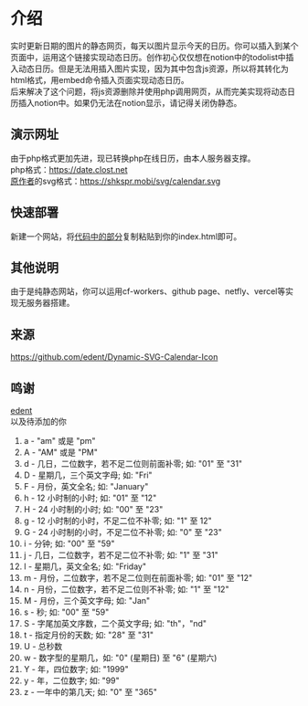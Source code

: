 # 介绍
实时更新日期的图片的静态网页，每天以图片显示今天的日历。你可以插入到某个页面中，运用这个链接实现动态日历。创作初心仅仅想在notion中的todolist中插入动态日历。但是无法用插入图片实现，因为其中包含js资源，所以将其转化为html格式，用embed命令插入页面实现动态日历。<br>后来解决了这个问题，将js资源删除并使用php调用网页，从而完美实现将动态日历插入notion中。如果仍无法在notion显示，请记得关闭伪静态。


## 演示网址
由于php格式更加先进，现已转换php在线日历，由本人服务器支撑。<br>
php格式：https://date.clost.net<br>
[原作者](https://github.com/edent)的svg格式：https://shkspr.mobi/svg/calendar.svg


## 快速部署
新建一个网站，将[代码中的部分](https://github.com/Closty/date/blob/master/index.html)复制粘贴到你的index.html即可。

## 其他说明
由于是纯静态网站，你可以运用cf-workers、github page、netfly、vercel等实现无服务器搭建。

## 来源
https://github.com/edent/Dynamic-SVG-Calendar-Icon

## 鸣谢
[edent](https://github.com/edent)<br>
以及待添加的你


1. a - "am" 或是 "pm"
2. A - "AM" 或是 "PM"
3. d - 几日，二位数字，若不足二位则前面补零; 如: "01" 至 "31"
4. D - 星期几，三个英文字母; 如: "Fri"
5. F - 月份，英文全名; 如: "January"
6. h - 12 小时制的小时; 如: "01" 至 "12"
7. H - 24 小时制的小时; 如: "00" 至 "23"
8. g - 12 小时制的小时，不足二位不补零; 如: "1" 至 12"
9. G - 24 小时制的小时，不足二位不补零; 如: "0" 至 "23"
10. i - 分钟; 如: "00" 至 "59"
11. j - 几日，二位数字，若不足二位不补零; 如: "1" 至 "31"
12. l - 星期几，英文全名; 如: "Friday"
13. m - 月份，二位数字，若不足二位则在前面补零; 如: "01" 至 "12"
14. n - 月份，二位数字，若不足二位则不补零; 如: "1" 至 "12"
15. M - 月份，三个英文字母; 如: "Jan"
16. s - 秒; 如: "00" 至 "59"
17. S - 字尾加英文序数，二个英文字母; 如: "th"，"nd"
18. t - 指定月份的天数; 如: "28" 至 "31"
19. U - 总秒数
20. w - 数字型的星期几，如: "0" (星期日) 至 "6" (星期六)
21. Y - 年，四位数字; 如: "1999"
22. y - 年，二位数字; 如: "99"
23. z - 一年中的第几天; 如: "0" 至 "365"
